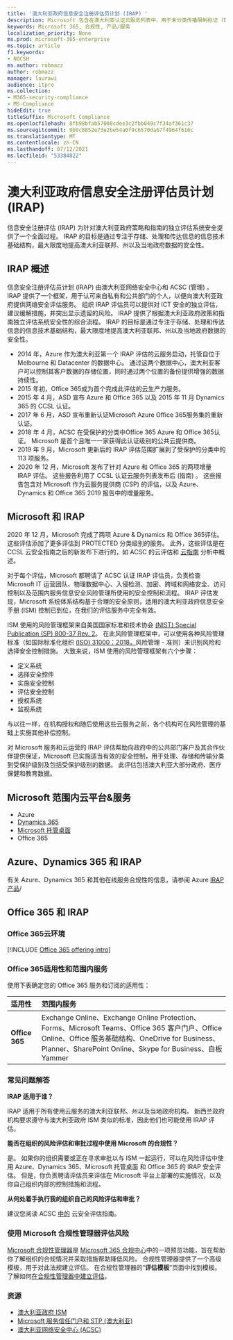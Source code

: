 ```yaml
---
title: '澳大利亚政府信息安全注册评估员计划 (IRAP) '
description: Microsoft 包含在澳大利亚认证云服务列表中，用于未分类传播限制标记 (DLM) 和澳大利亚网络安全中心 (ACSC) 基于 IRAP 评估和认证的受保护数据。
keywords: Microsoft 365, 合规性, 产品/服务
localization_priority: None
ms.prod: microsoft-365-enterprise
ms.topic: article
f1.keywords:
- NOCSH
ms.author: robmazz
author: robmazz
manager: laurawi
audience: itpro
ms.collection:
- M365-security-compliance
- MS-Compliance
hideEdit: true
titleSuffix: Microsoft Compliance
ms.openlocfilehash: 8fb98bfab57008cdee3c2fbb049c7f34af361c37
ms.sourcegitcommit: 9b0c8852e73e2be54a0f9c6570da67f4964f616c
ms.translationtype: MT
ms.contentlocale: zh-CN
ms.lasthandoff: 07/12/2021
ms.locfileid: "53384822"
---
```

# <a name="australian-government-information-security-registered-assessor-program-irap"></a>澳大利亚政府信息安全注册评估员计划 (IRAP) 

信息安全注册评估 (IRAP) 为针对澳大利亚政府策略和指南的独立评估系统安全提供了一个全面过程。 IRAP 的目标是通过专注于存储、处理和传达信息的信息技术基础结构，最大限度地提高澳大利亚联邦、州以及当地政府数据的安全性。

## <a name="irap-overview"></a>IRAP 概述

信息安全注册评估员计划 (IRAP) 由澳大利亚网络安全中心和 ACSC (管理) 。 IRAP 提供了一个框架，用于认可来自私有和公共部门的个人，以便向澳大利亚政府提供网络安全评估服务。 组织 IRAP 评估员可以提供对 ICT 安全的独立评估，建议缓解措施，并突出显示遗留的风险。 IRAP 提供了根据澳大利亚政府政策和指南独立评估系统安全性的综合流程。 IRAP 的目标是通过专注于存储、处理和传达信息的信息技术基础结构，最大限度地提高澳大利亚联邦、州以及当地政府数据的安全性。

- 2014 年，Azure 作为澳大利亚第一个 IRAP 评估的云服务启动，托管自位于 Melbourne 和 Datacenter 的数据中心。 通过这两个数据中心，澳大利亚客户可以控制其客户数据的存储位置，同时通过两个位置的备份提供增强的数据持续性。
- 2015 年初，Office 365成为首个完成此评估的云生产力服务。
- 2015 年 4 月，ASD 宣布 Azure 和 Office 365 以及 2015 年 11 月 Dynamics 365 的 CCSL 认证。
- 2017 年 6 月，ASD 宣布重新认证Microsoft Azure Office 365服务集的重新认证。
- 2018 年 4 月，ACSC 在受保护的分类中Office 365 Azure 和 Office 365认证。 Microsoft 是首个且唯一一家获得此认证级别的公共云提供商。
- 2019 年 9 月，Microsoft 更新后的 IRAP 评估范围扩展到了受保护的分类中的 113 项服务。
- 2020 年 12 月，Microsoft 发布了针对 Azure 和 Office 365 的两项增量 IRAP 评估。 这些报告利用了 CCSL 认证云服务列表发布后 (指南) 。 这些报告包含对 Microsoft 作为云服务提供商 (CSP) 的评估，以及 Azure、Dynamics 和 Office 365 2019 报告中的增量服务。

## <a name="microsoft-and-irap"></a>Microsoft 和 IRAP

2020 年 12 月，Microsoft 完成了两项 Azure & Dynamics 和 Office 365评估。 这些评估添加了更多评估到 PROTECTED 分类级别的服务。 此外，这些评估是在 CCSL 云安全指南之后的新发布下进行的，如 ACSC 的云评估和 [云指南](https://www.cyber.gov.au/acsc/government/cloud-security-guidance) 分析中概述。

对于每个评估，Microsoft 都聘请了 ACSC 认证 IRAP 评估员，负责检查 Microsoft IT 运营团队、物理数据中心、入侵检测、加密、跨域和网络安全、访问控制以及范围内服务信息安全风险管理所使用的安全控制和流程。 IRAP 评估发现，Microsoft 系统体系结构基于合理的安全原则，适用的澳大利亚政府信息安全手册 (ISM) 控制已到位，在我们的评估服务中完全有效。

ISM 使用的风险管理框架来自美国国家标准和技术协会 [ (NIST) Special Publication (SP) 800-37 Rev. 2](https://csrc.nist.gov/publications/detail/sp/800-37/rev-2/final)。 在此风险管理框架中，可以使用各种风险管理标准（如国际标准化组织 [ (ISO) 31000：2018，](https://www.iso.org/standard/65694.html)风险管理 - 准则）来识别风险和选择安全控制措施。 大致来说，ISM 使用的风险管理框架有六个步骤：

- 定义系统
- 选择安全控件
- 实施安全控制
- 评估安全控制
- 授权系统
- 监视系统

与以往一样，在机构授权和随后使用这些云服务之前，各个机构可在风险管理的基础上实施其他补偿控制。

对 Microsoft 服务和云运营的 IRAP 评估帮助向政府中的公共部门客户及其合作伙伴提供保证，Microsoft 已实施适当有效的安全控制，用于处理、存储和传输分类到受保护级别及包括受保护级别的数据。 此评估包括澳大利亚大部分政府、医疗保健和教育数据。

## <a name="microsoft-in-scope-cloud-platforms--services"></a>Microsoft 范围内云平台&服务

- Azure
- [Dynamics 365](https://aka.ms/d365-compliance-list)
- [Microsoft 托管桌面](/microsoft-365/managed-desktop/intro/compliance)
- Office 365

## <a name="azure-dynamics-365-and-irap"></a>Azure、Dynamics 365 和 IRAP

有关 Azure、Dynamics 365 和其他在线服务合规性的信息，请参阅 Azure [IRAP 产品](/azure/compliance/offerings/offering-australia-irap)/

## <a name="office-365-and-irap"></a>Office 365 和 IRAP

### <a name="office-365-cloud-environments"></a>Office 365云环境

[!INCLUDE [Office 365 offering intro](../includes/o365-offering-introduction.md)]

### <a name="office-365-applicability-and-in-scope-services"></a>Office 365适用性和范围内服务

使用下表确定您的 Office 365 服务和订阅的适用性：

| **适用性** | **范围内服务** |
|:------------------|:----------------------|
| **Office 365** | Exchange Online、Exchange Online Protection、Forms、Microsoft Teams、Office 365 客户门户、Office Online、Office 服务基础结构、OneDrive for Business、Planner、SharePoint Online、Skype for Business、白板Yammer |

### <a name="frequently-asked-questions"></a>常见问题解答

**IRAP 适用于谁？**

IRAP 适用于所有使用云服务的澳大利亚联邦、州以及当地政府机构。 新西兰政府机构要求遵守与澳大利亚政府 ISM 类似的标准，因此他们也可能使用 IRAP 评估。

**能否在组织的风险评估和审批过程中使用 Microsoft 的合规性？**

是。 如果你的组织需要或正在寻求审批以与 ISM 一起运行，可以在风险评估中使用 Azure、Dynamics 365、Microsoft 托管桌面 和 Office 365 的 IRAP 安全评估。 但是，你负责聘请评估员来评估在 Microsoft 平台上部署的实施情况，以及你自己组织内部的控制措施和流程。

**从何处着手执行我的组织自己的风险评估和审批？**

建议您阅读 ACSC [中的](https://www.cyber.gov.au/acsc/government/cloud-security-guidance) 云安全评估指南。

### <a name="use-microsoft-compliance-manager-to-assess-your-risk"></a>使用 Microsoft 合规性管理器评估风险

[Microsoft 合规性管理器](/microsoft-365/compliance/compliance-manager)是 [Microsoft 365 合规中心](/microsoft-365/compliance/microsoft-365-compliance-center)中的一项预览功能，旨在帮助你了解组织的合规情况并采取措施帮助降低风险。 合规性管理器提供了一个高级模板，用于对此法规建立评估。 在合规性管理器的“**评估模板**”页面中找到模板。 了解如何[在合规性管理器中建立评估](/microsoft-365/compliance/compliance-manager-assessments)。

### <a name="resources"></a>资源

- [澳大利亚政府 ISM](https://acsc.gov.au/infosec/ism/index.htm)
- [Microsoft 服务信任门户和 STP (澳大利亚) ](https://aka.ms/au-irap)
- [澳大利亚网络安全中心 (ACSC) ](https://www.cyber.gov.au)

